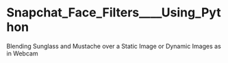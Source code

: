 # Snapchat_Face_Filters____Using_Python
Blending Sunglass and Mustache over a Static Image or Dynamic Images as in Webcam
